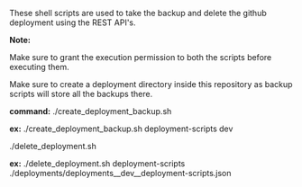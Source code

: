 These shell scripts are used to take the backup and delete the github deployment using the REST API's.

**Note:**

Make sure to grant the execution permission to both the scripts before executing them.

Make sure to create a deployment directory inside this repository as backup scripts will store all the backups there.

**command:**
  ./create_deployment_backup.sh <repo-name> <env-name>
  
  **ex:** ./create_deployment_backup.sh deployment-scripts dev

  ./delete_deployment.sh <repo-name> <json-file>
  
   **ex:**  ./delete_deployment.sh deployment-scripts ./deployments/deployments__dev__deployment-scripts.json
